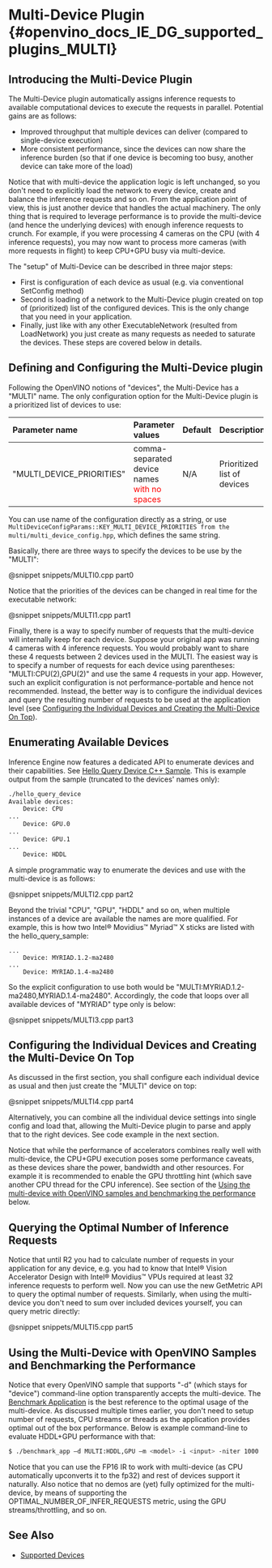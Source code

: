 # Multi-Device Plugin {#openvino_docs_IE_DG_supported_plugins_MULTI}

## Introducing the Multi-Device Plugin

The Multi-Device plugin automatically assigns inference requests to available computational devices to execute the requests in parallel. Potential gains are as follows:
* Improved throughput that multiple devices can deliver (compared to single-device execution)
* More consistent performance, since the devices can now share the inference burden
(so that if one device is becoming too busy, another device can take more of the load)

Notice that with multi-device the application logic is left unchanged, so you don't need to explicitly load the network to every device, create and balance the inference requests and so on. From the application point of view, this is just another device that handles the actual machinery. 
The only thing that is required to leverage performance is to provide the multi-device (and hence the underlying devices) with enough inference requests to crunch.
For example, if you were processing 4 cameras on the CPU (with 4 inference requests), you may now want to process more cameras (with more requests in flight) to keep CPU+GPU busy via multi-device.

The "setup" of Multi-Device can be described in three major steps:
* First is configuration of each device as usual (e.g. via conventional SetConfig method)
* Second is loading of a network to the Multi-Device plugin created on top of (prioritized) list of the  configured devices. This is the only change that you need in your application.
* Finally, just like with any other ExecutableNetwork (resulted from LoadNetwork) you just create as many requests as needed to saturate the devices.
These steps are covered below in details.

## Defining and Configuring the Multi-Device plugin
Following the OpenVINO notions of "devices", the Multi-Device has a "MULTI" name.
The only configuration option for the Multi-Device plugin is a prioritized list of devices to use:

| Parameter name                 | Parameter values      | Default            | Description                                                                                                                  |
| :---                      | :---                  | :---               | :----------------------------------------------------------------------------------------------------------------------------|
| "MULTI_DEVICE_PRIORITIES"  | comma-separated device names <span style="color:red">with no spaces</span>| N/A              | Prioritized list of devices                 |

You can use name of the configuration directly as a string, or use `MultiDeviceConfigParams::KEY_MULTI_DEVICE_PRIORITIES from the multi/multi_device_config.hpp`, which defines the same string.
 
Basically, there are three ways to specify the devices to be use by the "MULTI":

@snippet snippets/MULTI0.cpp part0

Notice that the priorities of the devices can be changed in real time for the executable network:

@snippet snippets/MULTI1.cpp part1

Finally, there is a way to specify number of requests that the multi-device will internally keep for each device. Suppose your original app was running 4 cameras with 4 inference requests. You would probably want to share these 4 requests between 2 devices used in the MULTI. The easiest way is to specify a number of requests for each device using parentheses: "MULTI:CPU(2),GPU(2)" and use the same 4 requests in your app. However, such an explicit configuration is not performance-portable and hence not recommended. Instead, the better way is to configure the individual devices and query the resulting number of requests to be used at the application level (see [Configuring the Individual Devices and Creating the Multi-Device On Top](#configuring-the-individual-devices-and-creating-the-multi-device-on-top)).

## Enumerating Available Devices
Inference Engine now features a dedicated API to enumerate devices and their capabilities. See [Hello Query Device C++ Sample](../../../inference-engine/samples/hello_query_device/README.md).  This is example output from the sample (truncated to the devices' names only):

```sh
./hello_query_device
Available devices: 
    Device: CPU
...
    Device: GPU.0
...
    Device: GPU.1
...
    Device: HDDL
```
A simple programmatic way to enumerate the devices and use with the multi-device is as follows:

@snippet snippets/MULTI2.cpp part2

Beyond the trivial "CPU", "GPU", "HDDL" and so on, when multiple instances of a device are available the names are more qualified.
For example, this is how two Intel® Movidius™ Myriad™ X sticks are listed with the hello_query_sample:
```
...
    Device: MYRIAD.1.2-ma2480
...
    Device: MYRIAD.1.4-ma2480
```
So the explicit configuration to use both would be "MULTI:MYRIAD.1.2-ma2480,MYRIAD.1.4-ma2480".
Accordingly, the code that loops over all available devices of "MYRIAD" type only is below:

@snippet snippets/MULTI3.cpp part3


## Configuring the Individual Devices and Creating the Multi-Device On Top
As discussed in the first section, you shall configure each individual device as usual and then just create the "MULTI" device on top:

@snippet snippets/MULTI4.cpp part4

Alternatively, you can combine all the individual device settings into single config and load that, allowing the Multi-Device plugin to parse and apply that to the right devices. See code example in the next section.

Notice that while the performance of accelerators combines really well with multi-device, the CPU+GPU execution poses some performance caveats, as these devices share the power, bandwidth and other resources. For example it is recommended to enable the GPU throttling hint (which save another CPU thread for the CPU inference).
See section of the [Using the multi-device with OpenVINO samples and benchmarking the performance](#using-the-multi-device-with-openvino-samples-and-benchmarking-the-performance) below.

## Querying the Optimal Number of Inference Requests
Notice that until R2 you had to calculate number of requests in your application for any device, e.g. you had to know that Intel® Vision Accelerator Design with Intel® Movidius™ VPUs required at least 32 inference requests to perform well. Now you can use the new GetMetric API to query the optimal number of requests. Similarly, when using the multi-device you don't need to sum over included devices yourself, you can query metric directly:

@snippet snippets/MULTI5.cpp part5

## Using the Multi-Device with OpenVINO Samples and Benchmarking the Performance
Notice that every OpenVINO sample that supports "-d" (which stays for "device") command-line option transparently accepts the multi-device.
The [Benchmark Application](../../../inference-engine/samples/benchmark_app/README.md) is the best reference to the optimal usage of the multi-device. As discussed multiple times earlier, you don't need to setup number of requests, CPU streams or threads as the application provides optimal out of the box performance.
Below is example command-line to evaluate HDDL+GPU performance with that:
```bash
$ ./benchmark_app –d MULTI:HDDL,GPU –m <model> -i <input> -niter 1000
```
Notice that you can use the FP16 IR to work with multi-device (as CPU automatically upconverts it to the fp32) and rest of devices support it naturally. 
Also notice that no demos are (yet) fully optimized for the multi-device, by means of supporting the OPTIMAL_NUMBER_OF_INFER_REQUESTS metric, using the GPU streams/throttling, and so on.

## See Also
* [Supported Devices](Supported_Devices.md)
